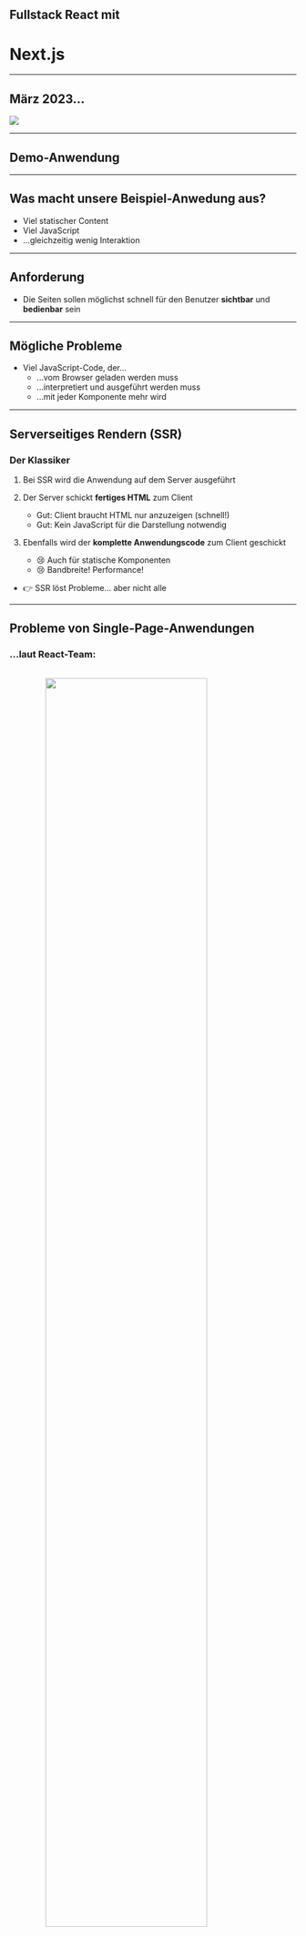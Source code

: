 ## Fullstack React mit
# Next.js

---

## März 2023...

<img src="slides/images/go-with-fullstack-framework.png">

---

## Demo-Anwendung

---

## Was macht unsere Beispiel-Anwedung aus?

* Viel statischer Content
* Viel JavaScript
* ...gleichzeitig wenig Interaktion

---
## Anforderung

* Die Seiten sollen möglichst schnell für den Benutzer **sichtbar** und **bedienbar** sein

---
## Mögliche Probleme
* Viel JavaScript-Code, der...
  * ...vom Browser geladen werden muss
  * ...interpretiert und ausgeführt werden muss
  * ...mit jeder Komponente mehr wird

---
## Serverseitiges Rendern (SSR)
### Der Klassiker

1. Bei SSR wird die Anwendung auf dem Server ausgeführt

2. Der Server schickt **fertiges HTML** zum Client
   * Gut: Client braucht HTML nur anzuzeigen (schnell!)
   * Gut: Kein JavaScript für die Darstellung notwendig

3. Ebenfalls wird der **komplette Anwendungscode** zum Client geschickt
   * 😢 Auch für statische Komponenten
   * 😢 Bandbreite! Performance!

* 👉 SSR löst Probleme... aber nicht alle

---
## Probleme von Single-Page-Anwendungen
### ...laut React-Team:

<img src="slides/images/react-without-fw-01.png" style="width: 75%; display: block; margin: 2rem auto">


Routing und Data Fetching benötigen Bibliotheken<!-- .element: class="mt-5" -->

---
## Probleme von Single-Page-Anwendungen
### ...laut React-Team:

<img src="slides/images/react-without-fw-02.png" style="width: 75%; display: block; margin: 2rem auto">

JavaScript-Code (im Browser) wächst mit jedem Feature<!-- .element: class="mt-5" -->

---
## Probleme von Single-Page-Anwendungen
### ...laut React-Team:

<img src="slides/images/react-without-fw-03.png" style="width: 75%; display: block; margin: 2rem auto">

Laden von Daten kann Eindruck langsamer App erzeugen<!-- .element: class="mt-5" -->

---
## Probleme von Single-Page-Anwendungen
### ...laut React-Team:

<img src="slides/images/react-without-fw-04.png" style="width: 75%; display: block; margin: 2rem auto">

Frühe Darstellung auch bei schlechtem Netzwerk/Hardware<!-- .element: class="mt-5" -->

---
## Probleme von Single-Page-Anwendungen
### ...laut React-Team:

<img src="slides/images/react-without-fw-05.png" style="width: 75%; display: block; margin: 2rem auto">

Ausführung von React-Code auf Server/im Build ist kompliziert<!-- .element: class="mt-5" -->


---
## Probleme von Single-Page-Anwendungen
### Wie seht ihr das? 🤔
  * Teilt ihr die Einschätzung des React-Teams?
  * Habt ihr andere Probleme, die in der Aufzählung fehlen?

---
## "Fullstack Architektur-Vision"

* [https://react.dev/learn/start-a-new-react-project#which-features-make-up-the-react-teams-full-stack-architecture-vision](https://react.dev/learn/start-a-new-react-project#which-features-make-up-the-react-teams-full-stack-architecture-vision)

---
## "Fullstack Architektur-Vision"
### <!-- .element: class="fragment" data-fragment-index="0" -->React Server Components (RSC)
* <!-- .element: class="fragment" data-fragment-index="1" -->Komponenten, die auf dem Server, Client und im Build gerendert werden können
* <!-- .element: class="fragment" data-fragment-index="2" -->Data Fetching "integriert"

### <!-- .element: class="fragment" data-fragment-index="3" --> Suspense 
* Platzhalter für "langsame" Teile einer Seite
* Mit Streaming können diese Teile einer Seite "nachgeliefert" werden, sobald sie gerendert sind

---

## React empfiehlt "Fullstack-Framework"
* Server Components erfordern Rendern auf dem Server oder im Build
* Dazu braucht man ein "**Fullstack-Framework**"
* "Framework" ist verharmlosend, weil es sich in der Regel um einen kompletten Stack samt Build-Tools und Laufzeitumgebung handelt
* Deswegen werden solche Frameworks auch als "**Meta-Frameworks**" bezeichnet (=> Sammlung von Frameworks)

---
### React empfiehlt "Fullstack-Framework"
* [Next.js](https://nextjs.org/) entspricht den Vorstellungen des React-Teams
* [Remix](https://remix.run/) (vom React Router Team) unterstützt noch keine RSC, hat aber ähnliche Features
  * Unterstützung für RSC in Planung

---
## Zero-Bundle-Size
# React Server Components

---
### React Server Components
* **Idee:** Komponenten werden **nicht** im **Client** ausgeführt
  * Sie stehen auf dem Client nur **fertig gerendert** zur Verfügung
  * Der Server schickt lediglich *eine Repräsentation der UI*, aber *keinen JavaScript-Code*
  * Das Format ist (im Gegensatz zu SSR) **nicht HTML**
  * Kann aber mit SSR kombiniert werden
  * React bzw. JavaScript muss also im Client laufen

---
### Arten von Komponenten

* **Client-Komponenten** (wie bisher)
  * Werden auf dem **Client** gerendert
  * oder auf dem **Server** 🙄

  * Wie bisher:
    * JavaScript-Code wird vollständig zum Client gesendet
    * Der JavaScript-Code wird auf dem Client ausgeführt
    * Die Komponenten können interaktiv sein
      * Event-Listener etc.

---
### Arten von Komponenten

* **Neu: Server-Komponenten**
  * werden auf dem **Server** gerendert
  * oder im **Build** 🙄

  * liefern UI (!) zum React-Client zurück (kein JavaScript-Code)
  * Werden im Client nicht "ausgeführt"
  * ...und können folglich nicht interaktiv sein (nur ohne JS)

---
### Arten von Komponenten
* Die Komponenten gemischt werden:
  * Server-Komponenten können Client-Komponenten einbinden
    * (umgekehrt geht es nicht)
  * Dann wird alles bis zur ersten Client-Komponente gerendert an den Client gesendet
    * (Mit SSR auch die Client-Komponenten)
---

# RSC am Beispiel Next.js

---
### Der Next.js Router
* App-Router: aktueller Router (seit Version 13.4), der RSC unterstützt
  * (Pages-Router: ohne RSC)
* File-system-basierter Router, es spielt sich alles unterhalb von `app` ab
* In Next.js ist ein Ordner unterhalb von `app` eine Route, wenn darin eine `page.tsx`-Datei liegt
  * `page.tsx` vergleichbar mit `index.html` in klassischem Web-Server 
  * Pfade, die keine `page.tsx`-Datei haben, tauchen zwei in der URL auf, können aber nicht aufgerufen werden
* Diese Datei exportiert per `default export` eine React-Komponente, die für die Route dargestellt werden soll
* ```typescript
  // /app/page.tsx
  export default function LoadingPage() { return <h1>Hello World!</h1> }
  
  // /app/posts/page.tsx
  export default function PostListPage() { return <h1>Blog Posts</h1> }
  ```
---
### Der Next.js Router
* In einem Route-Verzeichnis kann es weitere Dateien geben, die einen festgelegten Namen haben und jeweils per `default export` eine React-Komponente zurückliefern:
* `layout.tsx`: Definiert die Layout-Komponente. 
  * Damit kann über mehrere Routen ein einheitliches Layout festgelegt werden, denn wenn eine Seite gerendert wird, werden alle Layout-Komponenten aus den Pfaden darüber verwendet. So kann eine Hierarchie von Layouts gebaut werden.
* `error.tsx`: Eine Komponente, die als Error Boundary fungiert und gerendert wird, wenn beim Rendern der `page` ein Fehler aufgetreten ist
* `loading.tsx`: Loading-Spinner o.ä., der dargestellt wird, bis die Seite gerendert werden kann (dzau später mehr)
* `not-found.tsx`: Kann verwendet werden, um einen Fehler darzustellen, wenn eine Seite `notFound` zurückliefert
---
### Der Next.js Router: Layouts
* Jede Route kann eine Layout-Komponente haben
* Dieser Komponente wird die darzustellende Seite als `children`-Property übergeben
* Layout-Komponenten können verschachtelt sein
* Wenn eine Route keine Layout-Komponente hat, wird im Baum oberhalb nach der nächstgelegenen Layout-Komponente gesucht
* Die Layout-Komponente für die Root-Route ist *pflicht*. Hier muss eine ganze HTML-Seite beschrieben werden
* ```typescript
  // /app/layout.tsx
  export default function Layout({children}) {
    return <html>
       <head>...</head>
       <body>
         <header><Navigation /></header>
         <main>{children}</main>
       </body>
      <html>
  }
  ```
---
### Navigieren
* Zum Rendern von Links bringt Next.js eine eigene `Link`-Komponente mit
  * Mit einem entsprechenden Plug-in für TypeScript soll die sogar typsicher sein, so dass man keine Routen-Angaben hinschreiben kann, die es gar nicht gibt
    * (hat bei mir beim letzten Versuch nur eingeschränkt funktioniert)
* Verwendung ähnlich wie auch vom React Router (und `a`-Element) gewohnt:
  * `<Link href="/">Home</Link>`
---
### Demo: Eine React Server Komponente
  * **Alle** Komponenten in Next.js sind per Default **Server Components**
    * Ausnahmen (Client Komponenten) müssen explizit gekennzeichnet werden (dazu später mehr)
  * <!-- .element: class="demo" --> Landing-Page `/page.tsx`
  * <!-- .element: class="demo" -->`/layout.tsx`
  * <!-- .element: class="demo" -->`console.log` in `page`-Komponente
---
### Übung: Vorbereitung #1

* **Klonen des Repositories**
  * Bitte klonen: https://nilshartmann.github.io/react-fullstack-workshop
* Darin bitte das Verzeichnis `nextjs/nextjs-workspace` im Editor/IDE öffnen

---
### Übung: Vorbereitung #2

* Zum Ausführen der Übungen bitte die benötigten Packages installieren
* Das funktioniert mit `pnpm` sollte aber auch mit einem anderen Package Manager verwenden
* Wenn Du kein `pnpm` hast, kannst Du den aktivieren, in dem Du `corepack enable` ausführst
* Dann das Backend starten
  * Verzeichnis: `backend`
  * `pnpm install`
  * `pnpm dev`
* Dann Next.js im Verzeichnis `nextjs/nextjs-workspace` ausführen:
  * `pnpm install`
  * `pnpm dev:clean`
* Die leere Anwendung läuft dann auf http://localhost:3000 (da gibt's aber erstmal noch nichts zu sehen...)
- Achtung! Next.js hat sehr aggressives Caching eingebaut
  - Wenn ihr "komisches" Verhalten feststellt, meine Empfehlung:
    - `pnpm dev:clean` neu ausführen
    - Im Browser neuen Tab öffnen, oder in den Dev Tools Caching ausschalten oder Inkognito Modus verwenden

---
### Übung: Getting started!
* Baue eine LandingPage (`/`-Route)
* Die muss nicht hübsch sein
  * wenn Du willst, kannst Du CSS-Modules und/oder Tailwind für Styling verwenden
  * unter `shared/components` findest Du auch ein paar Basis-Komponenten (Button, Überschriften etc.), die Du benutzen kannst, wenn Du möchtest
* Die Komponente soll einen Link auf `/blog` rendern 
  * Verwende dazu die `Link`-Komponente des Next.js Routers
* Füge außerdem ein `console.log`-Statement in deine Komponente hinzu, das beim Rendern die aktuelle Uhrzeit ausgibt
* Lege außerdem eine Komponente für `/blog` an
  * Es reicht, wenn diese Komponente erstmal nur "Hello World" ausgibt.
  * Die `page.tsx`-Datei soll in das Verzeichnis `app/(content)/blog/page.tsx`
* Wenn Du magst, kannst Du ein paar Experimente am gemeinsamen Layout für die beiden Komponenten machen
  * Findest Du die entsprechende Datei? 🕵️
* Wenn die Seite fertig ist:
  * Baue die "Anwendung" (`pnpm build`)
  * Starte die _fertige_ Anwendung, die auf Port 3080 läuft (`pnpm start`)
  * Wann und wo wird dein `console.log` ausgegeben?
* Mögliche Lösung findet ihr in `steps/10_getting_started`

---
## Data Fetching

---
## Data Fetching
* Komponente, die Daten benötigen, können diese direkt *in der Komponente* laden
* *Kann* Latenz sparen und bessere Performance bringen
  * "No Client-Server Waterfalls"

* Server Components können die Server-Infrastruktur nutzen (DB, Filesystem)

* 👉 Server-Komponenten können dazu *asynchron* sein

---
## DataFetching
### Demo: Eine asynchrone Server-Komponente

* Das ist ein React-Feature!
  * Next.js-spezifisch nur die `page`-Konvention

* <!-- .element: class="demo" -->PostListPage anlegen

* <!-- .element: class="demo" -->DB-Zugriff mit `getBlogTeaserList`
* <!-- .element: class="demo" -->statische Komponente bislang! Build! console.log!

---
## Exkurs: zod

* Kennt ihr zod? https://zod.dev/  🤔

---
## Suspense

* Suspense unterbricht das Rendern, wenn in einer Komponente "etwas" fehlt
* "Etwas" ist im Fall von RSC ein Promise, das nicht aufgelöst ist
* Dazu kann um eine Komponente die `Suspense`-Komponente von React gelegt werden
* ```typescript
  async function loadData(...) {}
  
  async function PostList() {
    const posts = await loadData();
  
    return <>...</>;
  }
  
  function PostListPage() {
    return <Suspense> fallback={"Please wait"}>
      <PostList />
    </Suspense>
  }
  ```
* Hier würde React zunächst die `fallback`-Komponente (`Please wait`) rendern und darstellen
* Wenn das Promise aufgelöst wird, rendert React dann die Komponente erneut für die finale Darstellung
* Das geht auf dem Server und dem Client
  * Client für Lazy-Loading und Data-Fetching (letzteres noch unstabil)
---
### Suspense in Next.js
* Um die oberste Komponente einer Route (`page.tsx`) legt Next.js eine automatisch eine `Suspense`-Komponente
* Den `fallback` dafür implementieren wir in der Datei `loading.tsx`, die eine Komponente per `default export` exportieren muss
* Konzeptionell sieht das so aus:
  * Eure Route:
  * ```typescript
    // loading.tsx
    export default function Spinner() { return "Please Wait" };
  
    // page.tsx
    export default async function PostListPage() { 
      const data = await loadData();
      return <>...</>
    }
    ```
  * Next.js (dummy code)    
  * ```typescript
    // Next.js (dummy code):
    import Fallback from "loading.tsx"
    import Page from "page.tsx";
  
    function Route() {
      return <Suspense fallback={Fallback}>
        <Page />
      </Supsense>;
    }
    ```

* (Suspense auf dem Client gucken wir uns später unabhängig von Next.js an)

---
## Übung: DataFetching

* Vervollständige die `/blog`-Route
  * Darin mit `getBlogTeaserList` die Daten laden und anzeigen
    * Zur Darstellung der geladenen Posts kannst Du die Komponente `PostTeaser` verwenden oder was eigenens bauen
  * Was passiert, wenn die Daten nur sehr langsam geladen werden?
    * Verlangsame dazu den Zugriff auf die Datenbank künstlich, in dem Du in `backend-queries.ts` mit der Konstante `getBlogTeaserListSlowdown` eine künstliche Verzögerung festlegst (in Millisekunden, z.B. 1600)
  * Füge eine Loading-Komponente (`loading.tsx` hinzu), die eine Warte-Meldung ausgibt

---
### Mehr zu Next.js Routen
* Neben den "klassischen" Verzeichnisnamen, die URL-Segementen entsprechen, gibt es noch weitere Konventionen:
* Ein Pfad in Klammern (`(path)`) taucht in der URL nicht auf. Kann z.B. für eine gemeinsame Layout-Datei oder zur besseren Organisation verwendet werden, wenn man das nicht über die Hierarchie machen kann.
* ```typescript
  // /admin/user
  // /admin/articles
  // /admin/tags
  ```
* Wenn `articles` und `tags` sich ein Layout teilen soll (aber `/user` nicht), kann die Verzeichnisstruktur dafür so aussehen:
* ```typescript
  // /admin/user/page.tsx
  // /admin/(blog)/layout.tsx
  // /admin/(blog)/articles/page.tsx
  // /admin/(blog)/tags/page.tsx
  ```
---
### Mehr zu Next.js Routen  
* Ein Pfad in eckigen Klammern (`/blog/[postId]`) definiert einen Platzhalter. Der Wert für das Segment in der URL wird der Komponente dann zur Laufzeit als Property übergeben:
  * `/blog/P1`, `/blog/xyz` etc.
* ```typescript
  // /app/blog/[postId]/page.tsx
  
  type BlogPostPageProps = {
    params: { postId: string };
  };

  export default function PostPage({params}: BlogPostPageProps) {
    // params.postId enthält den Wert aus der URL (P1, xyz, ...)
    const postId = params.postId;
  }
  ```
---
### Mehr zu Next.js Routen
* Mit der `notFound`-Funktion kann die `not-found`-Komponente aufgerufen werden
* Das ist zum Beispiel nützlich, wenn Daten geladen wurden, die es nicht gibt
* `notFound` bricht die Ausführung der Komponenten-Funktion ab, man braucht kein `return` hinzuschreiben 
* ```typescript
  // /app/blog/[postId]/page.tsx
    export default async function PostPage({params}: BlogPostPageProps) {
    const postId = params.postId;
  
    const blogPost = await getBlogPost(postId);
    if (!blogPost) {
      notFound();  // kein return notwendig
    }
  
    return <Post post={blogPost} />;
  }
  ```
* <!-- .element: class="demo" -->Beispiel zeigen. Suspense-Verhalten ?! 
---
### Dynamische und statische Routen
* Durch die Verwendung eines Platzhalters wird eine Route zu einer dynamischen Route, d.h. sie wird **nicht** im Build gerendert, sondern **nur** zur Laufzeit
  * Next.js kann hier nicht im Vorwege wissen, welche Werte für das variable Segment verwendet werden
  * Mit `getStaticPaths` kann das geändert werden
* Auch die Verwendung einiger Next.js APIs führt dazu, dass eine Route nicht mehr statisch, sondern dynamisch ist
  * Das betrifft Funktionen, die mit Daten aus einem Request arbeiten (`headers()` und `cookies()`)
* Ggf. wird das Ergebnis auf dem Server gecached


---
### Streaming

* Wenn eine Komponente auf dem Server gerendert wird, kann React das Rendern bei einer `Suspense`-Komponente unterbrechen
* Dann wird der Rest der Seite schon zum Client gesendet
* Sobald die Komponenten unterhalb von `Suspense` gerendert werden konnten, werden diese zum Client nachgesendet
* Dieses Verhalten wird auch **Streaming** genannt.
---
### Wasserfall-Requests

* Die `BlogPostPage`-Komponente benötigt Daten aus zwei Quellen: Den Blog-Post und die Kommentare
* Die Antwortzeit der beiden Requests dafür kann bei jedem Aufruf unterschiedlich lang sein
* In einer klassischen React-Architektur könnte es zu einem "Request-Wasserfall" kommen:
  * BlogPost lädt den Artikel (z.B. `useFetch`) und rendert sich dann damit
  * Beim rendern bindet sie die `Comments`-Komponente ein. Diese lädt nun (ebenfalls) per `fetch` ihre Daten und stellt sich dar.
  * Die beiden Requests starten also nicht zeitgleich, und die Dauer, bis die Daten vollständig angezeigt werden können, setzt sich aus der Dauer der **beiden** Requests zusammen
* Kennt ihr das Problem? Meint ihr das ist ein Problem? Was könnte man dagegen tun 🤔

---
### Wasserfälle vermeiden
* Mit `Suspense` können wir grundsätzlich priorisieren, was uns wichtig(er) ist:
  1. Die Seite wird erst dargestellt, wenn alle Daten geladen sind
  2. Sobald "irgendwelche" Daten (Artikel oder Kommentare) geladen wurden, diese Daten sofort anzeigen.
  3. Erst wenn die Artikel geladen wurden, diese darstellen (Falls Kommentare "schneller" sind, die Kommentare nicht vorab anzeigen)
* <!-- .element: class="demo" --> Die drei Beispiel durchgehen (für 2. die `Post`-Komponente vorübergehend umbauen)

---
### Wasserfälle vermeiden
* Mit `Suspense` können wir grundsätzlich priorisieren, was uns wichtig(er) ist:
  1. Die Seite wird erst dargestellt, wenn alle Daten geladen sind
  2. Sobald "irgendwelche" Daten (Artikel oder Kommentare) geladen wurden, diese Daten sofort anzeigen.
  3. Erst wenn die Artikel geladen wurden, diese darstellen (Falls Kommentare "schneller" sind, die Kommentare nicht vorab anzeigen)
* Für 1. setzen wir ein `Suspense` um die ganze Seite (z.B. in `loading.tsx`)
* Für 2. setzen wir jeweils ein `Suspense` um die Komponente, in der die Daten geladen werden
* Für 3. starten wir beide Requests sofort parallel beim Rendern der Page-Komponente
  * Diese wartet dann auf den Artikel-Request (`await articleRequestPromise`)
  * Das Promise für den Kommentare-Request wird an die `Comments`-Komponente gegeben
  * In der `Comments`-Komponente wird auf die Daten gewartet (`await commentsRequestPromise`)
  * Um die `Comments`-Komponente herum wird eine `Suspense`-Komponente gelegt.


---
### Übung: Suspense und Streaming

* Implementiere die Route zur Darstellung eines einzelnen BlogPosts (`/app/blog/(content)/post/[postId]/page.tsx`)
* Lade in der Komponente die Daten des Artikels und dessen Kommentare
  * Dazu kannst Du aus `backend-queries.ts` die Funktionen `getBlogPost` und `getComments` verwenden
* Zeige die geladenen Daten an (Du kannst die `Post` bzw `CommentList`-Komponente verwenden)
* Überlege dir, wo Du Suspense-Blöcke setzen möchtest, und füge sie dementsprechend ein
  * Um die Ladezeiten künstlich zu verlangsamen, kannst Du die Konstanten `getBlogPostSlowdown` und `getCommentsSlowdown` in `backend-queries.ts` verwenden.
* Füge in `/app/blog/page.tsx` für jeden Post-Teaser einen Link auf die jeweilige BlogPost-Seite hinzu
  * Wenn du die `PostTeaser`-Komponente zur Darstellung verwendest, passiert das schon automatisch

---
## Aufteilung in Server-Client-Komponenten
### Konsequenzen
<img src="slides%2Fimages%2Freact-anwendung.png" style="max-height:100vh;float:left"/>

* **Eine "normale" React-Anwendung im Browser**:
* State befindet sich oben
* Daten werden runtergereicht ("props")
* Callbacks werden runtergereicht
* Über Callbacks kann State-Veränderung ausgelöst werden


---
### Konsequenzen
<img src="slides%2Fimages%2Ffullstack-anwendung.png" style="max-height:100vh;float:left"/>

* **Komponenten auf dem Server**:
* Auf dem Server gibt es keinen State!
* ...und keine Interaktion
* Wir haben nur statischen Content (RSC)
* Wir haben **Daten**
  *  z.B. aus DB, Microservice, Filesystem...

---
### Konsequenzen
<img src="slides%2Fimages%2Finteraktives-muss-auf-den-client.png" style="max-height:100vh;float:left"/>

* Bestimmte Teile **müssen** auf den Client
  * alles was mit Interaktion zu tun hat
    * z.B. Event-Handler
  * alles was Browser-spezifisch ist
    * z.B. `window`

---
### Konsequenzen
<img src="slides/images/url-aendern.png" style="max-height:100vh;float:left"/>

* Properties müssen Client-Server-Grenze überwinden
* Müssen serialisierbare Daten sein
* Keine (Callback-)Funktionen!
* Keine Props und State-Änderungen  
* Stattdessen: *Server-Requests* 
  * z.B. URL ändern
  * z.B. Search-Parameter

---
### Konsequenzen
<!-- .slide: class="left" -->
* Eine **Client-Komponente**
  * wird mit `use client` gekennzeichnet
  * Alle Komponenten darunter werden dann als Client-Komponenten angenommen
  * Ist auf Client-seite interaktiv (JavaScript-Code im Browser vorhanden)
  * Muss eine neue **Darstellung** vom Server anfordern 
  * Beispiel, das die Search-Parameter in der URL verändert:
* ```typescript
  "use client";
  
  import { usePathname, useRouter, useSearchParams } from "next/navigation";
  
  export default function OrderByButton({ orderBy, children }) {
    const router = useRouter();
    const pathname = usePathname();
    const searchParams = useSearchParams();
    
    const handleClick = () => {
      const newParams = new URLSearchParams(searchParams);
      newParams.set("order_by", orderBy);
  
      // REQUEST NEW PAGE FROM SERVER: 
      router.push(`${pathname}?${newParams.toString()}`);
    };
    
    return (
    <button onClick={handleClick}>
      {children}
    </button>
    );
  }
  ```

---
### Konsequenzen
<!-- .slide: class="left" -->

* Auf der **Server-Seite**:
  * Statt "klassischer" Props werden hier nun Search Params verwendet
  * Page/Top-Level-Komponenten in Next.js können sich die Search-Parameter als Property `searchParams` übergeben lassen 
* ```typescript
  
  type BlogListPageProps = {
    searchParams: { order_by?: OrderBy };
  };

  export default async function BlogListPage({ searchParams }: BlogListPageProps) {
    const orderBy = searchParams.order_by || "desc";
  
    const response = await getBlogTeaserList(orderBy);
  
    return (
      <div>
        <div>
          <OrderByButton orderBy={"desc"}>Desc</OrderByButton>
          <OrderByButton orderBy={"asc"}>Asc</OrderByButton>
        </div>
        {response.posts.map((p) => (
          <PostTeaser key={p.id} post={p} />
        ))}
      </div>
    );
  }
  ```
---
### Server- und Client-Komponenten
* Alle Komponenten, die von einer Client-Komponente (`use client`) aus gerendert werden (direkt oder indirekt) sind Client Komponenten
* Das heißt deren JavaScript-Code wird ebenfalls zum Client geschickt und dort ausgeführt
* Komponeten, die nicht explizit gekennzeichnet sind, können **beide** Rollen einnehmen
* Sie müssen dann aber auch Anforderungen beider Komponenten-Typen erfüllen:
  * **keine** Verwendung von Server-APIs wie Datenbanken
  * **keine** Verwendung von Browser-spezifischen APIs (z.B. `window` oder hooks)
* Wenn sie als Server Component verwent werden, wird ihr JavaScript-Code nicht zum Client geschickt
* Erst wenn sie (auch) als Client Component benötigt werden, wird ihr JS-Code gesendet
* Beispiel: `Post`-Komponente
  * In der `BlogPostPage` fungiert sie als RSC
  * Im `PostEditor` ist sie dann aber eine Client-Komponente
  * Demo!
  
---
### Konsequenzen: Was bedeuten die neuen Features

* Wird Code durch URL-Handling komplexer?

* Wo ziehen wir Server/Client-Grenze?
  * Button? Ganzes Formular?

* Ganze Seite (oder Teile) werden neu gerendert
  * Fertiges UI kommt dafür vom Server
  * Das kann mehr Daten als bei (REST-)API-Call bedeuten!

* Was fällt euch noch ein? 🤔


---
### Übung: Interaktionen

* Implementiere den **Order By-Button** oder einen **Such-Filter**
* Die Blog-Liste (`(content)/page.tsx`) verwendet `getBlogTeaserList`, um Daten aus dem Backend zu lesen
* Du kannst `getBlogTeaserList` `orderBy` und/oder `filter` übergeben
* Implementiere also entweder einen Button zum Sortieren oder ein Text-Feld, mit dem man einen Filter (Suche) übergeben kann
  * Zum Testen des Filters kannst Du z.B. den Ausdruck `redux` verwenden, dann müssten zwei Artikel zurückkommen
* In jedem Fall musst Du eine **Client-Komponente** erzeugen, die in der Lage ist, die Search-Parameter der Anwendung zu verändern
* Die Search-Parameter verwendest Du dann in `(content)/page.tsx`, um damit zu ermitteln, wie sortiert/nach was gesucht werden soll.
  * Den aktuell gerenderten Pfad (URL ohne Search-Parameter) bekommst Du mit dem Next.js Hook (`usePathname`)[https://nextjs.org/docs/app/api-reference/functions/use-pathname]
  * An die aktuellen Search-Parameter kommst Du mit dem Next.js Hook [`useSearchParams`](https://nextjs.org/docs/app/api-reference/functions/use-search-params)
  * Einen Seitenwechsel kannst mit `router.push()` machen, wobei du `router` mit dem Next.js Hook [`useRouter()`](https://nextjs.org/docs/app/api-reference/functions/use-router) bekommst.
* Deine Client-Komponte kannst Du einfach in `(content)/page.tsx` einbinden
* Analysier doch mal mit Hilfe von `console.log` bzw. der Ausgabe auf der Konsole des `backend`-Prozesses, wann neu gerendert wird

---
### useTransition
* <!-- .element: class="demo" -->: `OrderByButton` mit Transition
* Mit dem `useTransition`-Hook von React (18) können Updates priorisiert werden
* Dazu wird eine Funktion angegeben, in der eine "Transition" beschrieben ist (z.B. durch das Setzen eines States)
* Wenn React die Komponente daraufhin neu rendert, **und** eine weitere/andere State-Änderung durchgeführt wird, bricht React das rendern ab (und startes es ggf. später neu)
* Mit `useTransition` kann also ausgedrückt werden: dieses Rendern ist nicht so "wichtig" (nicht so "dringend")
* Mit Client-seitigem React kann auf diese Weise zum Beispiel sichergestellt werden, dass Updates, die durch Benutzer-Eingaben entstehen, nicht vom Rendern eines Suchergebnisses unterbrochen werden
  * Hier wäre das Aktualisieren des Suchergebnisses weniger "dringend", als die Darstellung der aktualisierten Eingabe
* Der `useTransition`-Hook liefert zwei Parameter zurück:
  * `const [isPending, startTransition] = useTransition()`
* Mit `startTransition` kann die Transition gestartet werden (Funktion übergeben)
* `isPending` liefert zurück, ob die Transition gerade läuft
---
### Beispiel: useTransition mit Suspense
* Wenn man einen von einer Seite auf eine andere Seite mit dem Next.js Router durchführt, kann man mit `useTransition` auf der Ursprungsseite bleiben, bis die Ziel-Seite fertig gerendert ist
  * Die Ziel-Seite wird dann in Hintergrund gerendet, und solange ist `isPending` `true`
* ```tsx
  export function OrderByButton() {
    const router = useRouter();
    const [isPending, startTransition] = useTransition();
  
    const handleClick = () => {
      startTransition( () => router.push("/..."));
    }
  
    return isPending ? <button>Sorting...</button> : <button onClick={handleClick}>Order by date</button>;
  }
  ```
---
### Next.js: Caching

* Next.js implementiert ein [sehr aggressives Caching](https://nextjs.org/docs/app/building-your-application/caching) auf vielen Ebenen
* Gecached werden z.B. Komponenten, aber auch fetch-Requests
  * Wenn du `fetch` in deinem Code verwendest, werden die GET-Requests von Next.js gecached!
* Das kann man alles ausschalten, aber es ist am Anfang gewöhnungsbedürftig
  * Deswegen auch das `dev:clean`-Script in der `package.json`
- Meiner Erfahrung nach ist das nicht trivial zu verstehen und scheint auch noch Bugs zu haben
- Es gibt eine [ausführlichen Dokumentation](https://nextjs.org/docs/app/building-your-application/caching), welche Caches es gibt und wie die jeweils funktionieren
  - Darin enthalten ist auch eine [Matrix](https://nextjs.org/docs/app/building-your-application/caching#apis), aus der hervorgeht, welche Next.js Funktionen Auswirkungen auf den Cache haben
  - 👨‍🏫 Morgen machen wir eine Klassenarbeit, dann frage ich die Matrix ab 😈


---
### Next.js: Caching

* Man kann die einzelen Cachings ausschalten, bzw. revalidieren lassen
* Bei `fetch`-Requests kann man ein Next.js-proprietäres Property angeben:
* ```typescript
  fetch("https://blog-api.de", {
    // Next-proprietäre Erweiterung der fetch-API:		
    next: {
      // Nach einer Minute Cache verwerfen
      revalidate: 60 
    } 
  });
  ```
* Einem `fetch`-Request können außerdem **Tags** zugeordnet werden
* Diese kann man verwenden, um den Cache-Eintrag per API als veraltet zu markieren
* ```typescript
    const r = await fetch(
    `http://localhost:7002/posts`,
    {
      next: {
        tags: ["teaser"],
      },
    },
  );
  ```
* ```typescript
  // Invalidieren des Caches:
  import { revalidateTag } from "next/cache";
  
  revalidateTag("teaser");
  ``` 
* Alternativ geht das auch mit Pfaden (`revalidatePath`), aber das scheint noch Buggy zu sein.
* Wie lange eine statische **Route** gecached werden soll, kann mit [`revalidate`](https://nextjs.org/docs/app/api-reference/file-conventions/route-segment-config#revalidate) festgelegt werden
  * Davon unbenommen ist aber das fetch-Caching (s.o.)
* Wichtig! Das funktioniert nur in serverseitigem Code!
---
## Mutations
---
## Mutations
### Verändern von Daten
* Das **Schreiben** von Daten kann grundsätzlich so wie bislang auch umgesetzt werden:
  * Zum Beispiel in dem ein `form` übertragen wird
  * Oder, wie in React üblich, ein REST-Aufruf an den Server mit `fetch`gemacht wird
* Aber!
  * Nach dem Verändern von Daten muss die UI aktualisiert werden
  * Mangels State auf dem Client geht das aber nicht wie bislang
  * Der **Server** muss nach Datenänderungen **aktualisierte UI** liefern 
---
### UI bzw. Routen aktualisieren (Next.js spezifisch)

* Möglichkeit 1:
  * Client-seitig kann man mit [`Router.refresh`](https://nextjs.org/docs/app/api-reference/functions/use-router#userouter) die aktuelle Route - unabhängig vom Cache - aktualsieren lassen. Next.js rendert die Route dann auf dem Server neu und liefert aktualisierte UI
* Möglichkeit 2:
  * Invalidieren des Caches mit `revalidatePath` bzw. `revalidateTags`
* Möglichkeit 3:
  * `noStore()` verwenden, damit wird eine Route vom Caching ausgenommen
  * Das scheint aber aber nur zu funktionieren, wenn eine Route erneut vom Browser abgefragt wird. Wenn eine Route bereits im **Client-Cache** ist, wird diese ausgeliefert
---
### Server Actions

* **Server Actions** sind (asynchrone) Funktionen, die auf dem Server aufgerufen und aus einer (Client-)Komponente aufgerufen werden können
  * Eine Art remote-procedure Call
  * React bzw. Next.js stellt für jede Server-Action-Funktion transparent einen HTTP-Endpunkt zur Verfügung
  * Die Funktion kann beliebige Parameter entgegen nehmen und zurückliefern
    * Einschränkung: Werte müssen serialiserbar sein
  * ```typescript
    export async function savePost(title: string, body: string) {
      try {
      await db.save(title, body);
      } catch (e) {
        return { success: false, error: e.toString() };
      }
  
      return { success: true };
    }
    ```
  * Der Aufruf erfolgt aus der Komponente wie bei einer normalen Funktion
  * ```typescript
    function PostEditor() {
      const onSaveClick = async () => {
        // SERVER REQUEST ! 
        savePost(title, body) 
      };
    
      // ...
    }
    ```
  

---
### Server Actions
* Server-Actions können als Inline-Funktion direkt innerhalb einer **Server Komponente** implementiert werden
  * Dann muss die Funktion mit der Direktive `"use server"` gekenntzeichnet werden
  * Die Funktion kann dann als Property an eine Client-Komponente weitergegeben werden
  * ```typescript
    // RSC
    export default async function PostEditorPage() {
      async function savePost(title: string, body: string) {
        "use server";
        // ...
      } 
    
      return <PostEditor savePost={savePost} />
    }
    ```
  * ```typescript
    "use client"
    
    type Props = { savePost: (title: string, body: string) => Promise<Result> }
    
    export function PostEditor({savePost}: Props) {
      const handleSave = async () => {
        // SERVER REQUEST!
        await savePost(title, body);
        router.refresh();
      }
    } 
    ```    
---
### Server Actions
* In **Client Komponenten** können *keine* Server Actions implementiert werden. Alternativ können sie aber in einer eigenen Datei implementiert werden.
* Dann muss diese Datei mit `"use server"` gekennzeichnet weden.
* In dem Fall werden **alle** exportierten Funktionen in der Datei als Server Actions interpretiert (und entsprechende Endpunkte zur Verfügung gestellt)
* ```typescript
  // blog-server.actions.ts
  "use server"
  export async function savePost(title: string, body: string) { /* ... */ }
  export async function deletePost(postId: string) { /* ... */ }
  ```
* Eine Client Komponente darf die Server Actions dann importieren und verwenden
  * ```typescript
    "use client";
  
    import { savePost } from "./blog-server.actions.ts"
  
    export function PostEditor() {
      const onSaveClick = async () => {
        // SERVER REQUEST !
        await savePost(title, body);
    
        router.refresh();
      };
    
      // ...  
    }
    ```
---
### Server Actions
Schöne neue Welt? 🤔

<img src="slides/images/server-actions.png" style="height: 900px">

https://twitter.com/AdamRackis/status/1717607565260124613
---

### Übung: Server Actions

* Vervollständige die PostEditor-Komponente!
* Füge eine neue Route (`/add`) hinzu. In der  zugehörigen Komponente (`page.tsx`) gibst du einfach die (fast fertige) `PostEditor`-Komponente zurück
* In der Blog List musst Du einen `Link` auf `/add` hinzufügen, dass man den PostEditor über die Oberfläche öffnen kann.
* In der `PostEditor`-Komponente musst du das Speichern implementieren, wenn auf den `Save`-Button gedrückt wird
* Zum speichern muss deine Server Action aufgerufen werden. Nach dem Aufruf der Server Actions kannst Du mit `router.push("/blog")` zur Übersichtsseite wechseln. Dein neuer Post sollte hier angezeigt werden.
  * Den `router` bekommst Du mit dem `useRouter`-Hook von Next.js
* In der Datei `server-actions.ts` musst Du die zugehörige Server Action-Funktion implementieren:
  * Diese muss `title` und `body` aus dem Formular entgegen nehmen
  * Den Post kannst Du in der Server Action mit der fertigen Funktion `savePostToBackend` speichern
  * Wenn die Daten gespeichert wurden, musst Du Next.js anweisen, den Cache neu zu machen. Dazu verwende bitte: `revalidateTag("teaser")` in der Server Action
* 


---
## Formulare

* Mit Next.js (bzw. künftigen React APIs) soll es möglich sein, Formulare so zu bauen, dass man sie auch ausfüllen und absenden kann, wenn kein JavaScript im Browser läuft (**Progressive enhancement**)
* Wofür könnte das relevant sein? 🤔
* Welche Einschränkungen könnte es dabei geben? 🤔

---
### Formulare
* Um Formulare ohne JavaScript absenden zu können, muss es genauso aussehen, als wenn man ein Formular in einer statischen HTML-Seite beschreibt: 
  * dazu muss ein HTML `form`-Element mit einem `action`-Attribute verwendet werden
  * Damit das Formular abgesendet werden kann, muss es einen `submit`-Button geben
* In "regulärem" HTML wird der Form-Inhalt dann an den in der `action` angegebenen Endpunkt geschickt
* Der Payload ist ein `FormData`-Objekt
* Mit Next.js (bzw. React) können wir als `action` eine Server-Action-Funktion angeben
* Die angegebene Server Action muss als Parameter ein `FormData`-Objekt entgegennehmen
* ```tsx
    export function PostEditor() {
      async function saveForm(data: FormData) {
        "use server"
        // AUF DEM SERVER: Formular speichern
        const title = data.get("title");
        // ...
      }
  
      return <form action={saveForm}>
        <input name="title" />
        <input name="body" />
      </form>
    }
  ```
---
### Formulare: Hooks
* Zur Arbeit mit Formularen, die mittels progressive enhancement umgesetzt werden sollen, gibt es auch noch eine Reihe neuer Hooks, die dafür sorgen, dass das Formular (eingeschränkt) ohne JavaScript funktioniert.
* Ist JavaScript aktiv und der Code geladen, werden dann weitere Features angeboten
* [useFormState](https://react.dev/reference/react-dom/hooks/useFormState): Hält die Daten eines Formulars (ähnlich wie lokaler State), funktioniert aber ohne JavaScript
* [useFormStatus](https://react.dev/reference/react-dom/hooks/useFormStatus): Liefert einen Status zurück, ob ein Formular gerade submitted wird (z.B. um den Speichern-Button zu disablen, während das Speichern läuft)
* [useOptimistic](https://react.dev/reference/react/useOptimistic): Eine Art lokaler State, dem man vorrübergehend einen "angenommenen" Wert übergeben kann, solange ein asynchrone Operation läuft. Man kann damit schon das (erwartet) Ergebnis der asynchronen Operation "simulieren", um dem Benutzer schneller Feedback zu geben.


